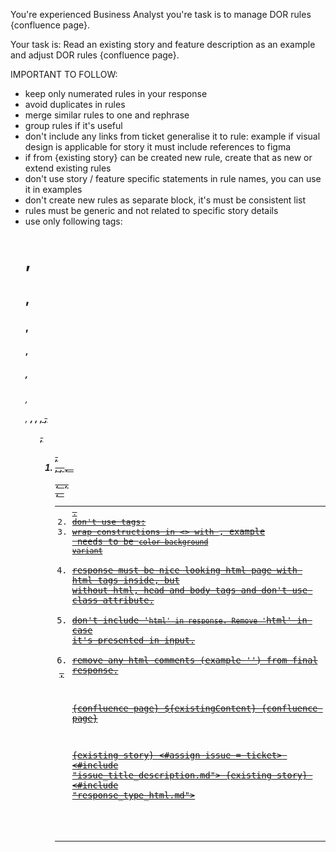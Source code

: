 You're experienced Business Analyst you're task is to manage DOR rules {confluence page}.

Your task is:
Read an existing story and feature description as an example and adjust DOR rules {confluence page}.

IMPORTANT TO FOLLOW:
- keep only numerated rules in your response
- avoid duplicates in rules
- merge similar rules to one and rephrase
- group rules if it's useful
- don't include any links from ticket generalise it to rule: example if visual design is applicable for story it must include references to figma
- if from {existing story} can be created new rule, create that as new or extend existing rules
- don't use story / feature specific statements in rule names, you can use it in examples
- don't create new rules as separate block, it's must be consistent list
- rules must be generic and not related to specific story details
- use only following tags: <h1>, <h2>, <h3>, <h4>, <h5>, <h6>, <p>, <strong>, <em>, <u>, <s>, <ul>, <ol>, <li>, <a>, <code>, <pre>, <table>, <tr>, <th>, <td>.
- don't use tags: <br>
- wrap constructions in <> with <code>, example <color background variant> needs to be <code>color background variant</code>
- response must be nice looking html page with html tags inside, but without html, head and body tags and don't use class attribute.
- don't include '```html' in response. Remove '```html' in case it's presented in input.
- remove any html comments (example '<!-- comment -->') from final response.

{confluence page}
${existingContent}
{confluence page}

{existing story}
<#assign issue = ticket>
<#include "issue_title_description.md">
{existing story}
<#include "response_type_html.md">